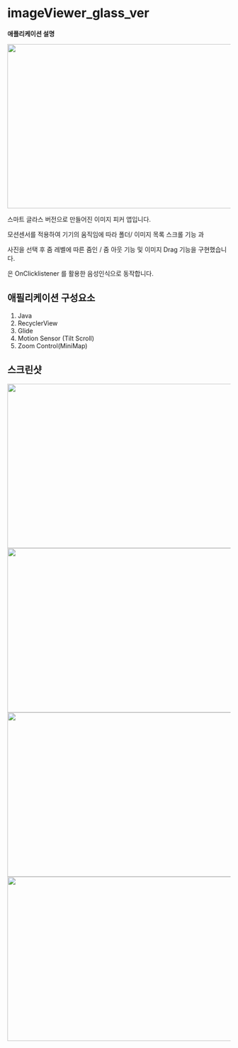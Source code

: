 # imageViewer_glass_ver

**애플리케이션 설명**

<img src="https://user-images.githubusercontent.com/73277521/133895537-92a012b6-d55b-4027-b63d-7d59c95b3672.jpg" width="700" height="370">

스마트 글라스 버전으로 만들어진 이미지 피커 앱입니다. 

모션센서를 적용하여 기기의 움직임에 따라 폴더/ 이미지 목록 스크롤 기능 과 

사진을 선택 후 줌 레벨에 따른 줌인 / 줌 아웃 기능 및 이미지 Drag 기능을 구현했습니다. 

은 OnClicklistener 를 활용한 음성인식으로 동작합니다.

## 애필리케이션 구성요소

1. Java
2. RecyclerView
3. Glide
4. Motion Sensor (Tilt Scroll)
5. Zoom Control(MiniMap)

## 스크린샷

<img src="https://user-images.githubusercontent.com/73277521/133896036-097f11e8-310b-4e28-8106-5a0a0bc1790b.jpg" width="700" height="370">

<img src="https://user-images.githubusercontent.com/73277521/133896037-c3474a6f-69a5-411b-9387-cf7eeff79b65.jpg" width="700" height="370">

<img src="https://user-images.githubusercontent.com/73277521/133896039-5c81eb05-6c7a-4753-a84a-080914d1e84f.jpg" width="700" height="370">

<img src="https://user-images.githubusercontent.com/73277521/133896042-69a49a2f-3a65-4ee7-9690-4ba824fdff76.jpg" width="700" height="370">
